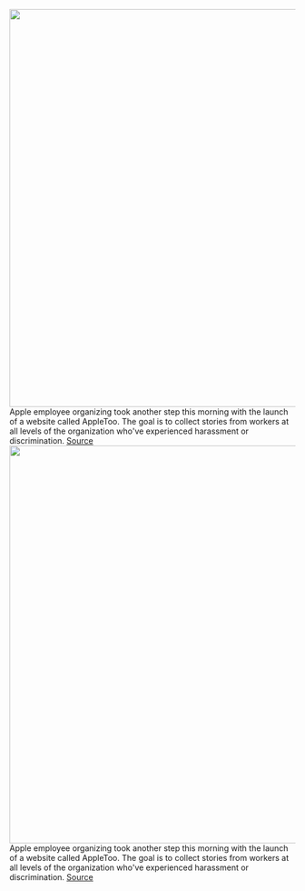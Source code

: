<img src='https://cdn.vox-cdn.com/thumbor/DHVW2jLLXhnCsFCGHyq_BGcPI04=/0x0:2040x1360/1200x800/filters:focal(857x517:1183x843)/cdn.vox-cdn.com/uploads/chorus_image/image/69765011/acastro_170731_1777_0006_v2.0.jpg' width='700px' /><br/>
Apple employee organizing took another step this morning with the launch of a website called AppleToo. The goal is to collect stories from workers at all levels of the organization who've experienced harassment or discrimination.
<a href='https://www.theverge.com/2021/8/23/22638150/apple-appletoo-employee-harassment-discord'> Source <a/><img src='https://cdn.vox-cdn.com/thumbor/DHVW2jLLXhnCsFCGHyq_BGcPI04=/0x0:2040x1360/1200x800/filters:focal(857x517:1183x843)/cdn.vox-cdn.com/uploads/chorus_image/image/69765011/acastro_170731_1777_0006_v2.0.jpg' width='700px' /><br/>
Apple employee organizing took another step this morning with the launch of a website called AppleToo. The goal is to collect stories from workers at all levels of the organization who've experienced harassment or discrimination.
<a href='https://www.theverge.com/2021/8/23/22638150/apple-appletoo-employee-harassment-discord'> Source <a/>